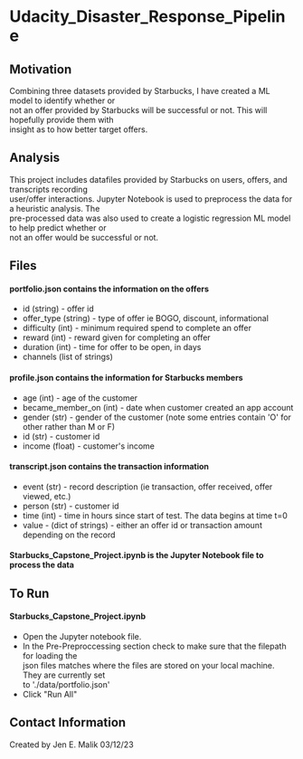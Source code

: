 # Udacity_Disaster_Response_Pipeline

## Motivation

Combining three datasets provided by Starbucks, I have created a ML model to identify whether or <br> 
not an offer provided by Starbucks will be successful or not. This will hopefully provide them with <br>
insight as to how better target offers.

## Analysis
This project includes datafiles provided by Starbucks on users, offers, and transcripts recording <br> 
user/offer interactions. Jupyter Notebook is used to preprocess the data for a heuristic analysis. The <br>
pre-processed data was also used to create a logistic regression ML model to help predict whether or <br>
not an offer would be successful or not.

## Files
#### portfolio.json contains the information on the offers
- id (string) - offer id
- offer_type (string) - type of offer ie BOGO, discount, informational
- difficulty (int) - minimum required spend to complete an offer
- reward (int) - reward given for completing an offer
- duration (int) - time for offer to be open, in days
- channels (list of strings)
#### profile.json contains the information for Starbucks members
- age (int) - age of the customer
- became_member_on (int) - date when customer created an app account
- gender (str) - gender of the customer (note some entries contain 'O' for other rather than M or F)
- id (str) - customer id
- income (float) - customer's income
#### transcript.json contains the transaction information
- event (str) - record description (ie transaction, offer received, offer viewed, etc.)
- person (str) - customer id
- time (int) - time in hours since start of test. The data begins at time t=0
- value - (dict of strings) - either an offer id or transaction amount depending on the record
#### Starbucks_Capstone_Project.ipynb is the Jupyter Notebook file to process the data

## To Run
#### Starbucks_Capstone_Project.ipynb
- Open the Jupyter notebook file.
- In the Pre-Preproccessing section check to make sure that the filepath for loading the <br>
json files matches where the files are stored on your local machine. They are currently set <br>
to './data/portfolio.json'
- Click "Run All"

## Contact Information
Created by Jen E. Malik 03/12/23
